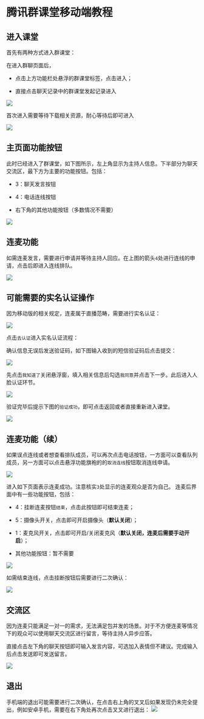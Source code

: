 # 腾讯群课堂移动端教程

## 进入课堂

首先有两种方式进入群课堂：

在进入群聊页面后，

- 点击上方功能栏处悬浮的群课堂标签，点击进入；

- 直接点击聊天记录中的群课堂发起记录进入

![](.\img\phone\enter.png)

首次进入需要等待下载相关资源，耐心等待后即可进入

![](.\img\phone\first_enter.png)

## 主页面功能按钮

此时已经进入了群课堂，如下图所示，左上角显示为主持人信息。下半部分为聊天交流区，最下方为主要的功能按钮。包括：

- 3：聊天发言按钮

- 4：电话连线按钮

- 右下角的其他功能按钮（多数情况不需要）

![](.\img\phone\home.png) 

## 连麦功能

如需连麦发言，需要进行申请并等待主持人回应。在上图的箭头`4`处进行连线的申请，点击后即进入连线排队。

![](.\img\phone\connect.png) 

## 可能需要的实名认证操作

因为移动版的相关规定，连麦属于直播范畴，需要进行实名认证：

![](.\img\phone\verify.png) 

点击`去认证`进入实名认证流程：

确认信息无误后发送验证码，如下图输入收到的短信验证码后点击提交：

![](.\img\phone\verify_2.png) 

先点击`我知道了`关闭悬浮窗，填入相关信息后勾选`我同意`并点击下一步。此后进入人脸认证环节。

![](.\img\phone\verify_3.png) 

验证完毕后提示下图的`验证成功`，即可点击返回或者直接重新进入课堂。

![](.\img\phone\verify_success.png) 

## 连麦功能（续）

如果误点连线或者想查看排队成员，可以再次点击电话按钮，一方面可以查看队列成员，另一方面可以点击悬浮功能旗袍的的`取消连线`按钮取消连线申请。

![](.\img\phone\connect_cancel.png)

进入如下页面表示连麦成功。注意核实`3`处显示的连麦观众是否为自己。
连麦后界面中有一些功能按钮，包括：

- 4：挂断连麦按钮`结束`，点击此按钮即可结束连麦；

- 5：摄像头开关，点击即可开启摄像头（**默认关闭**）；

- 1：麦克风开关，点击即可开启/关闭麦克风（**默认关闭，连麦后需要手动开启**）；

- 其他功能按钮：暂不需要

![](.\img\phone\connect_success.png)

如需结束连线，点击挂断按钮后需要进行二次确认：

![](.\img\phone\connect_end.png)

## 交流区

因为连麦只能满足一对一的需求，无法满足包并发的场景。对于不方便连麦等情况下的观众可以使用聊天交流区进行留言，等待主持人异步应答。

直接点击左下角的聊天按钮即可输入发言内容，可选加入表情但不建议。完成输入后点击发送即可发送留言。

![](.\img\phone\chat.png)

## 退出

手机端的退出可能需要进行二次确认，在点击右上角的叉叉后如果发现仍未完全提出，例如安卓手机，需要在右下角处再次点击叉叉进行退出：
![](.\img\phone\end.png)
